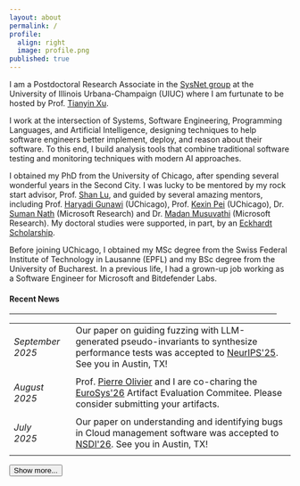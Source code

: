 ```yaml
---
layout: about
permalink: /
profile:
  align: right
  image: profile.png
published: true
---
```


<!--
<hr class="news-style" style="width: 95%; ">
-->

I am a Postdoctoral Research Associate in the <a href="https://siebelschool.illinois.edu/research/areas/systems-and-networking" target="_blank">SysNet group</a> at the University of Illinois Urbana-Champaign (UIUC) where I am furtunate to be hosted by Prof. <a href="https://siebelschool.illinois.edu/about/people/faculty/tyxu" target="_blank">Tianyin Xu</a>.

I work at the intersection of Systems, Software Engineering, Programming Languages, and Artificial Intelligence, designing techniques to help software engineers better implement, deploy, and reason about their software. 
To this end, I build analysis tools that combine traditional software testing and monitoring techniques with modern AI approaches.

I obtained my PhD from the University of Chicago, after spending several wonderful years in the Second City. I was lucky to be mentored by my rock start advisor, Prof. <a href="https://people.cs.uchicago.edu/~shanlu/" target="_blank">Shan Lu</a>, and guided by several amazing mentors, including Prof. <a href="https://people.cs.uchicago.edu/~haryadi/" target="_blank">Haryadi Gunawi</a> (UChicago), Prof. <a href="https://cs.uchicago.edu/people/kexin-pei/" target="_blank">Kexin Pei</a> (UChicago), Dr. <a href="https://www.microsoft.com/en-us/research/people/sumann/" target="_blank">Suman Nath</a> (Microsoft Research) and Dr. <a href="https://www.microsoft.com/en-us/research/people/madanm/" target="_blank">Madan Musuvathi</a> (Microsoft Research). 
My doctoral studies were supported, in part, by an [Eckhardt Scholarship](https://physicalsciences.uchicago.edu/academics/financial-aid/eckhardt-scholars/).

Before joining UChicago, I obtained my MSc degree from the Swiss Federal Institute of Technology in Lausanne (EPFL) and my BSc degree from the University of Bucharest.
In a previous life, I had a grown-up job working as a Software Engineer for Microsoft and Bitdefender Labs.

<h4 class="news-style">Recent News</h4>
<hr class="news-style" style="width: 95%; ">


<table id="newsTable" style="border-collapse: collapse;">
  <tr>
    <td style="padding-bottom: 10px; text-align: left;"><i>September<br>2025</i></td>
    <td style="padding-bottom: 10px; padding-left: 20px; text-align: left;">Our paper on guiding fuzzing with LLM-generated pseudo-invariants to synthesize performance tests was accepted to <a href="https://neurips.cc/Conferences/2025/" tafget="_blank">NeurIPS'25</a>. See you in Austin, TX!</td>
  </tr>
  <tr>
    <td style="padding-bottom: 10px; text-align: left;"><i>August<br>2025</i></td>
    <td style="padding-bottom: 10px; padding-left: 20px; text-align: left;">Prof. <a href="https://sites.google.com/view/pierreolivier" tafget="_blank">Pierre Olivier</a> and I are co-charing the <a href="https://2026.eurosys.org/" tafget="_blank">EuroSys'26</a> Artifact Evaluation Commitee. Please consider submitting your artifacts.</td>
  </tr>
  <tr>
    <td style="padding-bottom: 10px; text-align: left;"><i>July<br>2025</i></td>
    <td style="padding-bottom: 10px; padding-left: 20px; text-align: left;">Our paper on understanding and identifying bugs in Cloud management software was accepted to <a href="https://www.usenix.org/conference/nsdi26" tafget="_blank">NSDI'26</a>. See you in Austin, TX!</td>
  </tr>
  <tr>
    <td style="padding-bottom: 10px; text-align: left;"><i>April<br>2025</i></td>
    <td style="padding-bottom: 10px; padding-left: 20px; text-align: left;">I am deeply honored and incredibly grateful to receive a Distinguished Artifact Evaluator award at <a href="https://2025.eurosys.org/awards.html" tafget="_blank">EuroSys'25</a>.</td>
  </tr>
  <tr>
    <td style="padding-bottom: 10px; text-align: left;"><i>October<br>2024</i></td>
    <td style="padding-bottom: 10px; padding-left: 20px; text-align: left;">Our paper on understanding and identifying bugs in retry functionality was accepted to <a href="https://sigops.org/s/conferences/sosp/2024/" tafget="_blank">SOSP'24</a>. See you in Austin, TX!</td>
  </tr>
  <tr>
    <td style="padding-bottom: 10px; text-align: left;"><i>September<br>2024</i></td>
    <td style="padding-bottom: 10px; padding-left: 20px; text-align: left;">I will give an invited talk about the challenges and opportunities of integrating large language models with traditional bug-finding techniques at <a href="https://sites.google.com/view/pacmi/home" tafget="_blank">PACMI'24</a>.</td>
  </tr>
  <tr>
    <td style="padding-bottom: 10px; text-align: left;"><i>August<br>2024</i></td>
    <td style="padding-bottom: 10px; padding-left: 20px; text-align: left;">I will serve on the Artifact Evaluation committee of EuroSys'25. Looking forward to trying out your artifacts!</td>
  </tr>
  <tr>
    <td style="padding-bottom: 10px; text-align: left;"><i>June<br>2024</i></td>
    <td style="padding-bottom: 10px; padding-left: 20px; text-align: left;">I will co-organize a Birds-of-a-Feather (BoF) session on facilitating systems reproducibility with the <a href="https://chameleoncloud.org/blog/2023/03/20/the-practical-reproducibility-opportunity/" target="_blank">Chameleon testbed</a> at <a href="https://www.usenix.org/conference/osdi24/" tafget="_blank">OSDI'24</a>. See you in Santa Clara, CA!</td>
  </tr>
  <tr>
    <td style="padding-bottom: 10px; text-align: left;"><i>April<br>2024</i></td>
    <td style="padding-bottom: 10px; padding-left: 20px; text-align: left;">I will give a talk about using artifact reproducibility as a classroom tool as part of the "Practical Strategies for Teaching Reproducibility" tutorial at <a href="https://acm-rep.github.io/2024/" tafget="_blank">ACM REP'24</a>.</td>
  </tr>
  <tr>
    <td style="padding-bottom: 10px; text-align: left;"><i>July<br>2023</i></td>
    <td style="padding-bottom: 10px; padding-left: 20px; text-align: left;">I will serve on the Artifact Evaluation committee of this year's SOSP. Looking forward to seeing your artifacts!</td>
  </tr>
  <tr>
    <td style="padding-bottom: 10px; text-align: left;"><i>April<br>2023</i></td>
    <td style="padding-bottom: 10px; padding-left: 20px; text-align: left;">This summer, I will join the Core ML Engineering team at Google as a Research Intern mentored by Gloria Shen and Dr. Ilya Kavalerov.</td>
  </tr>
  <tr>
    <td style="padding-bottom: 10px; text-align: left;"><i>March<br>2023</i></td>
    <td style="padding-bottom: 10px; padding-left: 20px; text-align: left;">I will serve on the Artifact Evaluation committee of MLSys'23. Please consider submitting your artifacts.</td>
  </tr>
  <tr>
    <td style="padding-bottom: 10px; text-align: left;"><i>August<br>2022</i></td>
    <td style="padding-bottom: 10px; padding-left: 20px; text-align: left;">Our paper on exposing memory order violations using delay injection was accepted to <a href="https://2023.eurosys.org/" tafget="_blank">EuroSys'23</a>. See you in Rome!</td>
  </tr>
  <tr>
    <td style="padding-bottom: 10px; text-align: left;"><i>March<br>2022</i></td>
    <td style="padding-bottom: 10px; padding-left: 20px; text-align: left;">This summer, I will join the Profiling group at Meta as a Research Intern mentored by Nathan Slingerland.</td>
  </tr>
  <tr>
    <td style="padding-bottom: 10px; text-align: left;"><i>February<br>2022</i></td>
    <td style="padding-bottom: 10px; padding-left: 20px; text-align: left;">I will serve on the Artifact Evaluation committees of ASPLOS'22, EuroSys'22 and OSDI'22. Please consider submitting your code.</td>
  </tr>
  <tr>
    <td style="padding-bottom: 10px; text-align: left;"><i>August<br>2021</i></td>
    <td style="padding-bottom: 10px; padding-left: 20px;  text-align: left;">I will serve on the Artifact Evaluation Committee of SOSP'21. Please consider registring your artifacts.</td>
  </tr>
  <tr>
    <td style="padding-bottom: 10px; text-align: left;"><i>January<br>2021</i></td>
    <td style="padding-bottom: 10px; padding-left: 20px;  text-align: left;">This winter, I will join Microsoft Research as a PhD Collaborator, mentored by Dr. Suman Nath and Dr. Madan Musuvathi. </td>
  </tr>
</table>


<script>
  function showMore() {
    var table = document.getElementById("newsTable");
    var rows = table.getElementsByTagName("tr");

    // Show the next n-3 rows
    for (var i = 3; i < rows.length; i++) {
      rows[i].style.display = "table-row";
    }

    // Hide the "Show more" button
    document.getElementById("showMoreBtn").style.display = "none";

    // Show the "Show less" button
    document.getElementById("showLessBtn").style.display = "inline-block";
  }

  function showLess() {
    var table = document.getElementById("newsTable");
    var rows = table.getElementsByTagName("tr");

    // Hide the last n-3 rows
    for (var i = 3; i < rows.length; i++) {
      rows[i].style.display = "none";
    }

    // Show the "Show more" button
    document.getElementById("showMoreBtn").style.display = "inline-block";

    // Hide the "Show less" button
    document.getElementById("showLessBtn").style.display = "none";
  }
</script>

<button id="showMoreBtn" onclick="showMore()">Show more...</button>
<button id="showLessBtn" onclick="showLess()" style="display: none;">Show less...</button>

<style>
  /* Hide rows 4 and beyond by default */
  #newsTable tr:nth-child(n+4) {
    display: none;
  }
</style>
